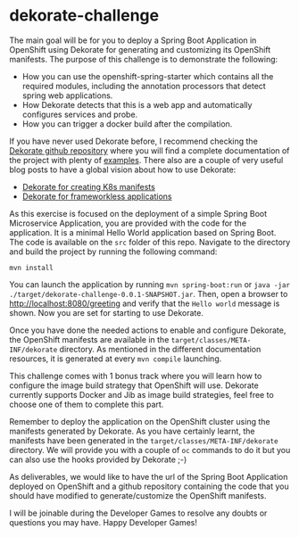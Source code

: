# dekorate-challenge

The main goal will be for you to deploy a Spring Boot Application in OpenShift using Dekorate for generating and customizing its OpenShift manifests.
The purpose of this challenge is to demonstrate the following:

- How you can use the openshift-spring-starter which contains all the required modules, including the annotation processors that detect spring web applications.
- How Dekorate detects that this is a web app and automatically configures services and probe.
- How you can trigger a docker build after the compilation.

If you have never used Dekorate before, I recommend checking the [Dekorate github repository](https://github.com/dekorateio/dekorate#readme) where you will find a complete documentation of the project with plenty of [examples](https://github.com/dekorateio/dekorate/tree/master/examples). 
There also are a couple of very useful blog posts to have a global vision about how to use Dekorate:
- [Dekorate for creating K8s manifests](https://developers.redhat.com/blog/2019/08/15/how-to-use-dekorate-to-create-kubernetes-manifests)
- [Dekorate for frameworkless applications](https://developers.redhat.com/blog/2021/03/17/using-dekorate-to-generate-kubernetes-manifests-for-java-applications)

As this exercise is focused on the deployment of a simple Spring Boot Microservice Application, you are provided with the code for the  application. It is a minimal Hello World application based on Spring Boot. The code is available on the `src` folder of this repo.
Navigate to the directory and build the project by running the following command:
```
mvn install
```
You can launch the application by running `mvn spring-boot:run` or `java -jar ./target/dekorate-challenge-0.0.1-SNAPSHOT.jar`.
Then, open a browser to [http://localhost:8080/greeting](http://localhost:8080/greeting) and verify that the `Hello world` message is shown. Now you are set for starting to use Dekorate.

Once you have done the needed actions to enable and configure Dekorate, the OpenShift manifests are available in the `target/classes/META-INF/dekorate` directory. As mentioned in the different documentation resources, it is generated at every `mvn compile` launching.

This challenge comes with 1 bonus track where you will learn how to configure the image build strategy that OpenShift will use. Dekorate currently supports Docker and Jib as image build strategies, feel free to choose one of them to complete this part.

Remember to deploy the application on the OpenShift cluster using the manifests generated by Dekorate. 
As you have certainly learnt, the manifests have been generated in the `target/classes/META-INF/dekorate` directory. 
We will provide you with a couple of `oc` commands to do it but you can also use the hooks provided by Dekorate ;-)

As deliverables, we would like to have the url of the Spring Boot Application deployed on OpenShift and a github repository containing the code that you should have modified to generate/customize the OpenShift manifests.

I will be joinable during the Developer Games to resolve any doubts or questions you may have.
Happy Developer Games!
